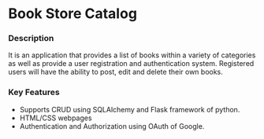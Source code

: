 # Book Store Catalog

### Description
It is an application that provides a list of books within a variety of categories as well as provide a user registration and authentication system. Registered users will have the ability to post, edit and delete their own books.

### Key Features
- Supports CRUD using SQLAlchemy and Flask framework of python.
- HTML/CSS webpages
- Authentication and Authorization using OAuth of Google.
